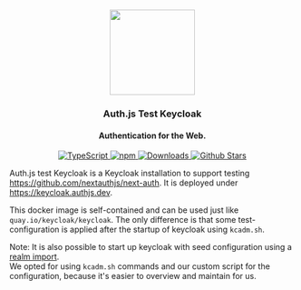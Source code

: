 <p align="center">
   <br/>
   <a href="https://authjs.dev" target="_blank"><img width="150px" src="https://authjs.dev/img/logo-sm.png" /></a>
   <h3 align="center">Auth.js Test Keycloak</a></h3>
   <h4 align="center">Authentication for the Web.</h4>
   <p align="center" style="align: center;">
      <a href="https://npm.im/next-auth">
        <img src="https://img.shields.io/badge/TypeScript-blue?style=flat-square" alt="TypeScript" />
      </a>
      <a href="https://npm.im/@auth/sveltekit">
        <img alt="npm" src="https://img.shields.io/npm/v/next-auth?color=green&label=next-auth&style=flat-square">
      </a>
      <a href="https://www.npmtrends.com/next-auth">
        <img src="https://img.shields.io/npm/dm/next-auth?label=%20downloads&style=flat-square" alt="Downloads" />
      </a>
      <a href="https://github.com/nextauthjs/next-auth/stargazers">
        <img src="https://img.shields.io/github/stars/nextauthjs/next-auth?style=flat-square" alt="Github Stars" />
      </a>
   </p>
</p>

Auth.js test Keycloak is a Keycloak installation to support testing https://github.com/nextauthjs/next-auth.
It is deployed under https://keycloak.authjs.dev.

This docker image is self-contained and can be used just like `quay.io/keycloak/keycloak`.
The only difference is that some test-configuration is applied after the startup of keycloak using `kcadm.sh`.

Note: It is also possible to start up keycloak with seed configuration using a [realm import](https://www.keycloak.org/server/importExport).  
We opted for using `kcadm.sh`  commands and our custom script for the configuration, because it's easier to overview and maintain for us.
